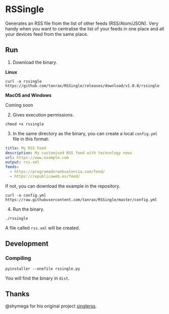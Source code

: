 # RSSingle

Generates an RSS file from the list of other feeds (RSS/Atom/JSON). Very handy when you want to centralise the list of your feeds in one place and all your devices feed from the same place.

## Run

1. Download the binary.

**Linux**

``` shell
curl -o rssingle https://github.com/tanrax/RSSingle/releases/download/v1.0.0/rssingle
```

**MacOS and Windows**

Coming soon

2. Gives execution permissions.

``` shell
chmod +x rssingle
```

3. In the same directory as the binary, you can create a local `config.yml` file in this format:

``` yaml
title: My RSS Feed
description: My customised RSS feed with technology news
url: https://www.example.com
output: rss.xml
feeds:
  - https://programadorwebvalencia.com/feed/
  - https://republicaweb.es/feed/
```

If not, you can download the example in the repository.

``` shell
curl -o config.yml https://raw.githubusercontent.com/tanrax/RSSingle/master/config.yml
```

4. Run the binary.

``` shell
./rssingle 
```

A file called `rss.xml` will be created.

## Development

### Compiling

```shell
pyinstaller --onefile rssingle.py
```

You will find the binary in `dist`.

## Thanks

@shymega for his original project [singlerss](https://github.com/shymega/singlerss).
